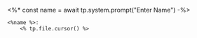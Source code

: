 <%* const name = await tp.system.prompt("Enter Name") -%>
```
<%name %>:
	<% tp.file.cursor() %>
```